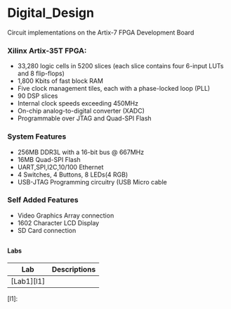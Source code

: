 # Digital_Design

Circuit implementations on the Artix-7 FPGA Development Board


### Xilinx Artix-35T FPGA:
- 33,280 logic cells in 5200 slices (each slice contains four 6-input LUTs and 8 flip-flops)
- 1,800 Kbits of fast block RAM
- Five clock management tiles, each with a phase-locked loop (PLL)
- 90 DSP slices
- Internal clock speeds exceeding 450MHz
- On-chip analog-to-digital converter (XADC)
- Programmable over JTAG and Quad-SPI Flash

### System Features
- 256MB DDR3L with a 16-bit bus @ 667MHz
- 16MB Quad-SPI Flash
- UART,SPI,I2C,10/100 Ethernet
- 4 Switches, 4 Buttons, 8 LEDs(4 RGB)
- USB-JTAG Programming circuitry (USB Micro cable 

### Self Added Features
- Video Graphics Array connection
- 1602 Character LCD Display
- SD Card connection


##


#### Labs
 Lab   | Descriptions
--------|:-----
[Lab1][l1]|



[l1]: 

